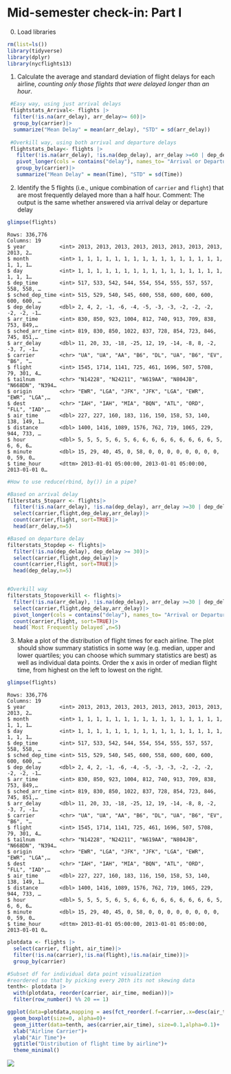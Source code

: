 # Mid-semester check-in: Part I

0.  Load libraries

``` r
rm(list=ls())
library(tidyverse) 
library(dplyr)
library(nycflights13)
```

1.  Calculate the average and standard deviation of flight delays for
    each airline, *counting only those flights that were delayed longer
    than an hour*.

``` r
 #Easy way, using just arrival delays
 flightstats_Arrival<- flights |>
  filter(!is.na(arr_delay), arr_delay>= 60)|>
  group_by(carrier)|>
  summarize("Mean Delay" = mean(arr_delay), "STD" = sd(arr_delay))
  
 #Overkill way, using both arrival and departure delays
 flightstats_Delay<- flights |>
   filter(!is.na(arr_delay), !is.na(dep_delay), arr_delay >=60 | dep_delay >= 60)|>
   pivot_longer(cols = contains("delay"), names_to= "Arrival or Departure", values_to = "Time")|>
   group_by(carrier)|>
   summarize("Mean Delay" = mean(Time), "STD" = sd(Time))
```

2.  Identify the 5 flights (i.e., unique combination of `carrier` and
    `flight`) that are most frequently delayed more than a half hour.
    Comment: The output is the same whether answered via arrival delay
    or departure delay

``` r
glimpse(flights)
```

    Rows: 336,776
    Columns: 19
    $ year           <int> 2013, 2013, 2013, 2013, 2013, 2013, 2013, 2013, 2013, 2…
    $ month          <int> 1, 1, 1, 1, 1, 1, 1, 1, 1, 1, 1, 1, 1, 1, 1, 1, 1, 1, 1…
    $ day            <int> 1, 1, 1, 1, 1, 1, 1, 1, 1, 1, 1, 1, 1, 1, 1, 1, 1, 1, 1…
    $ dep_time       <int> 517, 533, 542, 544, 554, 554, 555, 557, 557, 558, 558, …
    $ sched_dep_time <int> 515, 529, 540, 545, 600, 558, 600, 600, 600, 600, 600, …
    $ dep_delay      <dbl> 2, 4, 2, -1, -6, -4, -5, -3, -3, -2, -2, -2, -2, -2, -1…
    $ arr_time       <int> 830, 850, 923, 1004, 812, 740, 913, 709, 838, 753, 849,…
    $ sched_arr_time <int> 819, 830, 850, 1022, 837, 728, 854, 723, 846, 745, 851,…
    $ arr_delay      <dbl> 11, 20, 33, -18, -25, 12, 19, -14, -8, 8, -2, -3, 7, -1…
    $ carrier        <chr> "UA", "UA", "AA", "B6", "DL", "UA", "B6", "EV", "B6", "…
    $ flight         <int> 1545, 1714, 1141, 725, 461, 1696, 507, 5708, 79, 301, 4…
    $ tailnum        <chr> "N14228", "N24211", "N619AA", "N804JB", "N668DN", "N394…
    $ origin         <chr> "EWR", "LGA", "JFK", "JFK", "LGA", "EWR", "EWR", "LGA",…
    $ dest           <chr> "IAH", "IAH", "MIA", "BQN", "ATL", "ORD", "FLL", "IAD",…
    $ air_time       <dbl> 227, 227, 160, 183, 116, 150, 158, 53, 140, 138, 149, 1…
    $ distance       <dbl> 1400, 1416, 1089, 1576, 762, 719, 1065, 229, 944, 733, …
    $ hour           <dbl> 5, 5, 5, 5, 6, 5, 6, 6, 6, 6, 6, 6, 6, 6, 6, 5, 6, 6, 6…
    $ minute         <dbl> 15, 29, 40, 45, 0, 58, 0, 0, 0, 0, 0, 0, 0, 0, 0, 59, 0…
    $ time_hour      <dttm> 2013-01-01 05:00:00, 2013-01-01 05:00:00, 2013-01-01 0…

``` r
#How to use reduce(rbind, by()) in a pipe?

#Based on arrival delay
filterstats_5toparr <- flights|>
  filter(!is.na(arr_delay), !is.na(dep_delay), arr_delay >=30 | dep_delay >= 30)|>
  select(carrier,flight,dep_delay,arr_delay)|>
  count(carrier,flight, sort=TRUE)|>
  head(arr_delay,n=5)

#Based on departure delay
filterstats_5topdep <- flights|>
  filter(!is.na(dep_delay), dep_delay >= 30)|>
  select(carrier,flight,dep_delay)|>
  count(carrier,flight, sort=TRUE)|>
  head(dep_delay,n=5)


#Overkill way
filterstats_5topoverkill <- flights|>
  filter(!is.na(arr_delay), !is.na(dep_delay), arr_delay >=30 | dep_delay >= 30)|>
  select(carrier,flight,dep_delay,arr_delay)|>
  pivot_longer(cols = contains("delay"), names_to= "Arrival or Departure", values_to = "Time")|>
  count(carrier,flight, sort=TRUE)|>
  head(`Most Frequently Delayed`,n=5)
```

3.  Make a plot of the distribution of flight times for each airline.
    The plot should show summary statistics in some way (e.g. median,
    upper and lower quartiles; you can choose which summary statistics
    are best) as well as individual data points. Order the x axis in
    order of median flight time, from highest on the left to lowest on
    the right.

``` r
glimpse(flights)
```

    Rows: 336,776
    Columns: 19
    $ year           <int> 2013, 2013, 2013, 2013, 2013, 2013, 2013, 2013, 2013, 2…
    $ month          <int> 1, 1, 1, 1, 1, 1, 1, 1, 1, 1, 1, 1, 1, 1, 1, 1, 1, 1, 1…
    $ day            <int> 1, 1, 1, 1, 1, 1, 1, 1, 1, 1, 1, 1, 1, 1, 1, 1, 1, 1, 1…
    $ dep_time       <int> 517, 533, 542, 544, 554, 554, 555, 557, 557, 558, 558, …
    $ sched_dep_time <int> 515, 529, 540, 545, 600, 558, 600, 600, 600, 600, 600, …
    $ dep_delay      <dbl> 2, 4, 2, -1, -6, -4, -5, -3, -3, -2, -2, -2, -2, -2, -1…
    $ arr_time       <int> 830, 850, 923, 1004, 812, 740, 913, 709, 838, 753, 849,…
    $ sched_arr_time <int> 819, 830, 850, 1022, 837, 728, 854, 723, 846, 745, 851,…
    $ arr_delay      <dbl> 11, 20, 33, -18, -25, 12, 19, -14, -8, 8, -2, -3, 7, -1…
    $ carrier        <chr> "UA", "UA", "AA", "B6", "DL", "UA", "B6", "EV", "B6", "…
    $ flight         <int> 1545, 1714, 1141, 725, 461, 1696, 507, 5708, 79, 301, 4…
    $ tailnum        <chr> "N14228", "N24211", "N619AA", "N804JB", "N668DN", "N394…
    $ origin         <chr> "EWR", "LGA", "JFK", "JFK", "LGA", "EWR", "EWR", "LGA",…
    $ dest           <chr> "IAH", "IAH", "MIA", "BQN", "ATL", "ORD", "FLL", "IAD",…
    $ air_time       <dbl> 227, 227, 160, 183, 116, 150, 158, 53, 140, 138, 149, 1…
    $ distance       <dbl> 1400, 1416, 1089, 1576, 762, 719, 1065, 229, 944, 733, …
    $ hour           <dbl> 5, 5, 5, 5, 6, 5, 6, 6, 6, 6, 6, 6, 6, 6, 6, 5, 6, 6, 6…
    $ minute         <dbl> 15, 29, 40, 45, 0, 58, 0, 0, 0, 0, 0, 0, 0, 0, 0, 59, 0…
    $ time_hour      <dttm> 2013-01-01 05:00:00, 2013-01-01 05:00:00, 2013-01-01 0…

``` r
plotdata <- flights |>
  select(carrier, flight, air_time)|>
  filter(!is.na(carrier),!is.na(flight),!is.na(air_time))|>
  group_by(carrier)

#Subset df for individual data point visualization
#reordered so that by picking every 20th its not skewing data
tenth<- plotdata |>
  with(plotdata, reorder(carrier, air_time, median))|>
  filter(row_number() %% 20 == 1)

ggplot(data=plotdata,mapping = aes(fct_reorder(.f=carrier,.x=desc(air_time),.fun=median),air_time))+
  geom_boxplot(size=0, alpha=0)+
  geom_jitter(data=tenth, aes(carrier,air_time), size=0.1,alpha=0.1)+
  xlab("Airline Carrier")+ 
  ylab("Air Time")+
  ggtitle("Distribution of flight time by airline")+
  theme_minimal()
```

![](mid-semester_check_1_files/figure-commonmark/unnamed-chunk-4-1.png)
